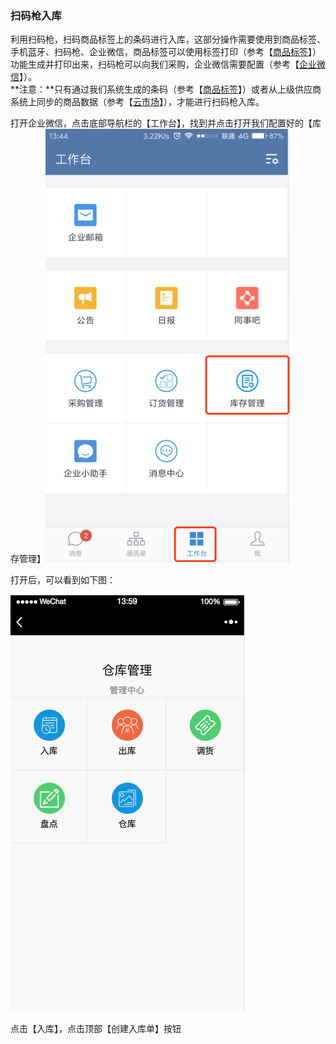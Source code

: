### 扫码枪入库

利用扫码枪，扫码商品标签上的条码进行入库，这部分操作需要使用到商品标签、手机蓝牙、扫码枪、企业微信，商品标签可以使用标签打印（参考【[商品标签](/标签/shang-pin-biao-qian.md)】）功能生成并打印出来，扫码枪可以向我们采购，企业微信需要配置（参考【[企业微信](/wei-xin-he-qi-ye-wei-xin.md)】）。  
**注意：**只有通过我们系统生成的条码（参考【[商品标签](/标签/shang-pin-biao-qian.md)】）或者从上级供应商系统上同步的商品数据（参考【[云市场](/yun-shi-chang.md)】），才能进行扫码枪入库。

打开企业微信，点击底部导航栏的【工作台】，找到并点击打开我们配置好的【库存管理】![](/assets/smqrk-1.png)



打开后，可以看到如下图：

![](/assets/smqrk-2.png)



点击【入库】，点击顶部【创建入库单】按钮

